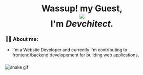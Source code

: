   <h1 align="center">Wassup! my Guest, 
    <br><img src="https://profile-counter.glitch.me/{devchitect}/count.svg">
    <br>I'm <em>Devchitect.</em>
  </h1>
 
 ### :man_technologist: About me:
 <ul>
  <li>I'm a Website Developer and currently i'm contributing to frontend/backend developement for building web applications.</li>
</ul>


  
  ### 
  
  ![snake gif](https://github.com/devchitect/devchitect/blob/output/github-contribution-grid-snake.svg)
